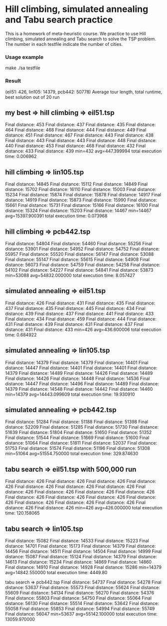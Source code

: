 # Hill climbing, simulated annealing and Tabu search practice
This is a homework of meta-heuristic course.
We practice to use Hill climbing, simulated annealing and Tabu search to solve the TSP problem.
The number in each testfile indicate the number of cities.

### Usage example
make
./sa testfile


### Result

(eil51: 426, lin105: 14379, pcb442: 50778) 
Average tour length, total runtime, best solution out of 20 run

my best =>
hill climbing => eil51.tsp
---------------------
Final distance: 453
Final distance: 437
Final distance: 435
Final distance: 464
Final distance: 468
Final distance: 444
Final distance: 449
Final distance: 451
Final distance: 467
Final distance: 443
Final distance: 438
Final distance: 443
Final distance: 443
Final distance: 448
Final distance: 440
Final distance: 453
Final distance: 468
Final distance: 432
Final distance: 433
Final distance: 439
min=432 avg=447.399994
total execution time: 0.006962


hill climbing => lin105.tsp
---------------------
Final distance: 14845
Final distance: 15112
Final distance: 14849
Final distance: 15702
Final distance: 16110
Final distance: 15003
Final distance: 15234
Final distance: 15874
Final distance: 15878
Final distance: 14917
Final distance: 14919
Final distance: 15873
Final distance: 15990
Final distance: 15661
Final distance: 15731
Final distance: 15166
Final distance: 16100
Final distance: 15324
Final distance: 15203
Final distance: 14467
min=14467 avg=15397.900391
total execution time: 0.073968

hill climbing => pcb442.tsp
---------------------
Final distance: 54804
Final distance: 54460
Final distance: 55256
Final distance: 53901
Final distance: 54952
Final distance: 54752
Final distance: 55957
Final distance: 55520
Final distance: 56147
Final distance: 53088
Final distance: 55147
Final distance: 55615
Final distance: 54908
Final distance: 56073
Final distance: 54759
Final distance: 54258
Final distance: 54102
Final distance: 54227
Final distance: 54841
Final distance: 53873
min=53088 avg=54832.000000
total execution time: 8.057427


simulated annealing => eil51.tsp
---------------------
Final distance: 426
Final distance: 431
Final distance: 435
Final distance: 437
Final distance: 435
Final distance: 445
Final distance: 434
Final distance: 439
Final distance: 437
Final distance: 441
Final distance: 433
Final distance: 434
Final distance: 459
Final distance: 444
Final distance: 431
Final distance: 439
Final distance: 431
Final distance: 437
Final distance: 431
Final distance: 433
min=426 avg=436.600006
total execution time: 0.684922

simulated annealing => lin105.tsp
---------------------
Final distance: 14379
Final distance: 14379
Final distance: 14401
Final distance: 14447
Final distance: 14401
Final distance: 14401
Final distance: 14379
Final distance: 14489
Final distance: 14426
Final distance: 14489
Final distance: 14426
Final distance: 14448
Final distance: 14536
Final distance: 14447
Final distance: 14496
Final distance: 14489
Final distance: 14379
Final distance: 14548
Final distance: 14442
Final distance: 14460
min=14379 avg=14443.099609
total execution time: 19.930910


simulated annealing => pcb442.tsp
---------------------
Final distance: 51284
Final distance: 51188
Final distance: 51398
Final distance: 52209
Final distance: 51285
Final distance: 51730
Final distance: 51639
Final distance: 51804
Final distance: 51650
Final distance: 51352
Final distance: 51544
Final distance: 51669
Final distance: 51600
Final distance: 51064
Final distance: 51811
Final distance: 52037
Final distance: 51753
Final distance: 51574
Final distance: 51196
Final distance: 51308
min=51064 avg=51554.750000
total execution time: 329.874630


tabu search => eil51.tsp with 500,000 run
---------------------
Final distance: 426
Final distance: 426
Final distance: 426
Final distance: 426
Final distance: 426
Final distance: 426
Final distance: 426
Final distance: 426
Final distance: 426
Final distance: 426
Final distance: 426
Final distance: 426
Final distance: 426
Final distance: 426
Final distance: 426
Final distance: 426
Final distance: 426
Final distance: 426
Final distance: 426
Final distance: 426
min=426 avg=426.000000
total execution time: 120.158065

tabu search => lin105.tsp
---------------------------
Final distance: 15082
Final distance: 14533
Final distance: 15223
Final distance: 14701
Final distance: 15173
Final distance: 14379
Final distance: 14456
Final distance: 14511
Final distance: 14504
Final distance: 14999
Final distance: 15087
Final distance: 15124
Final distance: 14379
Final distance: 14613
Final distance: 15234
Final distance: 14869
Final distance: 14860
Final distance: 14910
Final distance: 14928
Final distance: 15286
min=14379 avg=14842.550000
total execution time: 4449.80

tabu search => pcb442.tsp
Final distance: 54737
Final distance: 54278
Final distance: 53637
Final distance: 55573
Final distance: 55624
Final distance: 55609
Final distance: 54134
Final distance: 56270
Final distance: 54376
Final distance: 55803
Final distance: 54750
Final distance: 55064
Final distance: 56130
Final distance: 55514
Final distance: 53642
Final distance: 55058
Final distance: 55853
Final distance: 54994
Final distance: 55749
Final distance: 56047
min=53637 avg=55142.100000
total execution time: 13059.970000
